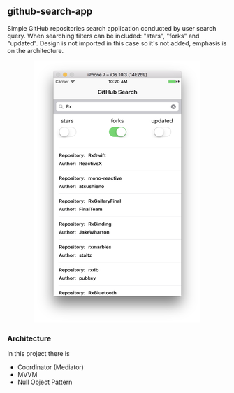 ## github-search-app
Simple GitHub repositories search application conducted by user search query. When searching filters can be included: "stars", "forks" and "updated". Design is not imported in this case so it's not added, emphasis is on the architecture.  

<p align="center">
  <img src="https://github.com/MatijaKruljac/github-search-app/blob/master/screen_shot.png?raw=true" width="380" height="600">
</p>

### Architecture
In this project there is 
- Coordinator (Mediator)
- MVVM 
- Null Object Pattern
